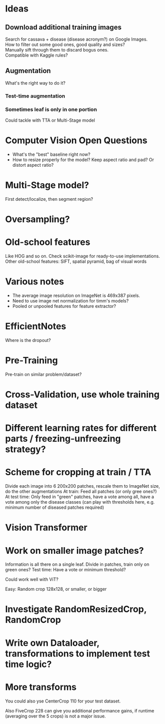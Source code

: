 # Ideas
## Download additional training images
Search for cassava + disease (disease acronym?) on Google Images. \
How to filter out some good ones, good quality and sizes? \
Manually sift through them to discard bogus ones. \
Compatible with Kaggle rules?

## Augmentation
What's the right way to do it?

### Test-time augmentation

### Sometimes leaf is only in one portion
Could tackle with TTA or Multi-Stage model

# Computer Vision Open Questions
* What's the "best" baseline right now?
* How to resize properly for the model? Keep aspect ratio and pad? Or distort aspect ratio?

# Multi-Stage model?
First detect/localize, then segment region?

# Oversampling?

# Old-school features
Like HOG and so on. Check scikit-image for ready-to-use implementations.
Other old-school features: SIFT, spatial pyramid, bag of visual words

# Various notes
* The average image resolution on ImageNet is 469x387 pixels.
* Need to use image net normalization for timm's models?
* Pooled or unpooled features for feature extractor?

# EfficientNotes
Where is the dropout?

# Pre-Training
Pre-train on similar problem/dataset?

# Cross-Validation, use whole training dataset

# Different learning rates for different parts / freezing-unfreezing strategy?

# Scheme for cropping at train / TTA
Divide each image into 6 200x200 patches, rescale them to ImageNet size, do the other augmentations
At train: Feed all patches (or only gree ones?)
At test time: Only feed in "green" patches, have a vote among all, have a vote among only the disease classes
(can play with thresholds here, e.g. minimum number of diseased patches required)

# Vision Transformer

# Work on smaller image patches?
Information is all there on a single leaf.
Divide in patches, train only on green ones?
Test time: Have a vote or minimum threshold?

Could work well with ViT?

Easy: Random crop 128x128, or smaller, or bigger

# Investigate RandomResizedCrop, RandomCrop

# Write own Dataloader, transformations to implement test time logic?

# More transforms
You could also yse CenterCrop 110 for your test dataset.

Also FiveCrop 228 can give you additional performance gains, if runtime (averaging over the 5 crops) is not a major issue.